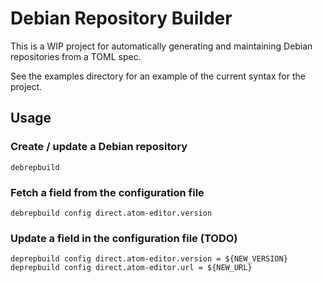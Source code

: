 # Debian Repository Builder

This is a WIP project for automatically generating and maintaining Debian repositories from a TOML spec.

See the examples directory for an example of the current syntax for the project.

## Usage

### Create / update a Debian repository
```
debrepbuild
```

### Fetch a field from the configuration file
```
debrepbuild config direct.atom-editor.version
```

### Update a field in the configuration file (TODO)
```
deprepbuild config direct.atom-editor.version = ${NEW_VERSION}
deprepbuild config direct.atom-editor.url = ${NEW_URL}
```
